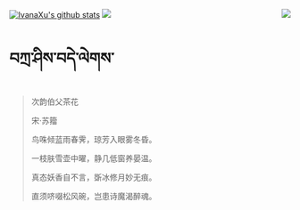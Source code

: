 [![IvanaXu's github stats](https://github-readme-stats.vercel.app/api?username=IvanaXu&show_icons=true&theme=vue-dark)](https://github.com/anuraghazra/github-readme-stats)
<img align="right" src="https://github-readme-stats.vercel.app/api/top-langs/?username=IvanaXu&langs_count=7&theme=graywhite" />
<img src="https://github-readme-stats.vercel.app/api/wakatime?username=IvanaXu&layout=compact&langs_count=6&theme=vue-dark&&custom_title=Programming Times(Jul 29 2021-)" />
# བཀྲ་ཤིས་བདེ་ལེགས་
> 次韵伯父茶花
>
> 宋·苏籀
>
> 鸟咮倾蓝雨春霁，琼芳入眼雾冬昏。
> 
> 一枝肤雪壶中曜，静几低窗养晏温。
> 
> 真态妖香自不言，斲冰修月妙无痕。
> 
> 直须哜啜松风碗，岂患诗魔渴醉魂。